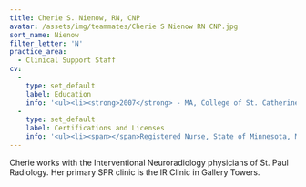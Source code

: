 ```yaml
---
title: Cherie S. Nienow, RN, CNP
avatar: /assets/img/teammates/Cherie S Nienow RN CNP.jpg
sort_name: Nienow
filter_letter: 'N'
practice_area:
  - Clinical Support Staff
cv:
  - 
    type: set_default
    label: Education
    info: '<ul><li><strong>2007</strong> - MA, College of St. Catherine, St. Paul, MN</li><li><strong>1992</strong> - BS, Mankato State University, Mankato, MN<span></span></li></ul>'
  - 
    type: set_default
    label: Certifications and Licenses
    info: '<ul><li><span></span>Registered Nurse, State of Minnesota, MN</li><li>American Nurses Credentialing Center, 2007 - 2012<span></span></li></ul>'
---
```

Cherie works with the Interventional Neuroradiology physicians of St. Paul Radiology. Her primary SPR clinic is the IR Clinic in Gallery Towers.